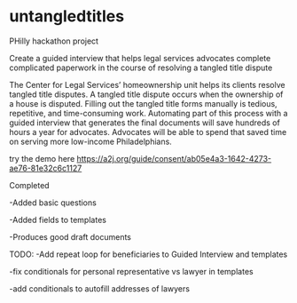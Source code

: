 # untangledtitles
PHilly hackathon project


Create a guided interview that helps legal services advocates complete complicated paperwork in the course of resolving a tangled title dispute

The Center for Legal Services’ homeownership unit helps its clients resolve tangled title disputes. A tangled title dispute occurs when the ownership of a house is disputed. Filling out the tangled title forms manually is tedious, repetitive, and time-consuming work. Automating part of this process with a guided interview that generates the final documents will save hundreds of hours a year for advocates. Advocates will be able to spend that saved time on serving more low-income Philadelphians.


try the demo here https://a2j.org/guide/consent/ab05e4a3-1642-4273-ae76-81e32c6c1127


Completed

-Added basic questions

-Added fields to templates

-Produces good draft documents

TODO:
-Add repeat loop for beneficiaries to Guided Interview and templates

-fix conditionals for personal representative vs lawyer in templates

-add conditionals to autofill addresses of lawyers
